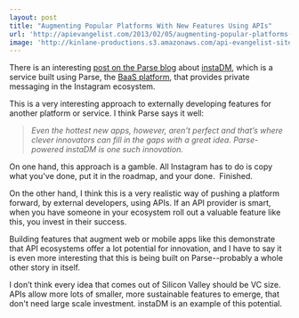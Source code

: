 ```yaml
---
layout: post
title: "Augmenting Popular Platforms With New Features Using APIs"
url: 'http://apievangelist.com/2013/02/05/augmenting-popular-platforms-with-new-features-using-apis/'
image: 'http://kinlane-productions.s3.amazonaws.com/api-evangelist-site/blog/instaDM-logo.png'
---
```


[<img src="https://s3.amazonaws.com/kinlane-productions/api-evangelist/instagram/instaDM-logo.png" alt="" align="right" />][1]

There is an interesting [post on the Parse blog][2] about [instaDM][1], which is a service built using Parse, the [BaaS platform][3], that provides private messaging in the Instagram ecosystem.

This is a very interesting approach to externally developing features for another platform or service. I think Parse says it well:

> _Even the hottest new apps, however, aren’t perfect and that’s where clever innovators can fill in the gaps with a great idea. Parse-powered instaDM is one such innovation._

On one hand, this approach is a gamble. All Instagram has to do is copy what you've done, put it in the roadmap, and your done.  Finished.

On the other hand, I think this is a very realistic way of pushing a platform forward, by external developers, using APIs. If an API provider is smart, when you have someone in your ecosystem roll out a valuable feature like this, you invest in their success.

Building features that augment web or mobile apps like this demonstrate that API ecosystems offer a lot potential for innovation, and I have to say it is even more interesting that this is being built on Parse--probably a whole other story in itself.

I don’t think every idea that comes out of Silicon Valley should be VC size. APIs allow more lots of smaller, more sustainable features to emerge, that don't need large scale investment. instaDM is an example of this potential.

   [1]: http://insta.dm/
   [2]: http://blog.parse.com/2013/02/01/instadm-brings-private-messaging-to-instagram/
   [3]: /trends/baas.php
